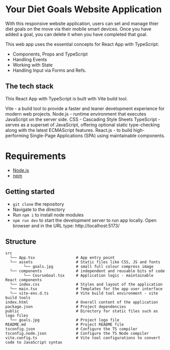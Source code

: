 # Your Diet Goals Website Application

With this responsive website application, users can set and manage thier diet goals on the move via their mobile smart devices. Once you have added a goal, you can delete it when you have completed that goal.

This web app uses the essential concepts for React App with TypeScript:

- Components, Props and TypeScript
- Handling Events
- Working with State
- Handling Input via Forms and Refs.

## The tech stack

This React App with TypeScript is built with Vite build tool.

Vite - a build tool to provide a faster and leaner development experience for modern web projects.
Node.js - runtime environment that executes JavaScript on the server side.
CSS - Cascading Style Sheets
TypeScript - serves as a superset of JavaScript, offering optional static type-checking along with the latest ECMAScript features.
React.js - to build high-performing Single-Page Applications (SPA) using maintainable components.

# Requirements

- [Node.js](https://nodejs.org/)
- [npm](https://docs.npmjs.com/downloading-and-installing-node-js-and-npm)

## Getting started

- `git clone` the repository
- Navigate to the directory
- Run `npm i` to install node modules
- `npm run dev` to start the development server to run app locally. Open browser and in the URL type: http://localhost:5173/

## Structure

```
src
  └── App.tsx                  # App entry point
  └── assets                   # Static files like CSS, JS and fonts
        └── goals.jpg          # small full colour compress image
  └── components               # independent and reusable bits of code
        └── CourseGoal.tsx     # Application logic - maintainable React components
  └── index.css                # Styles and layout of the application
  └── main.tsx                 # Templates for the app user interface
  └── vite-env.d.ts            # Vite build tool environment - vite build tools
index.html                     # Overall content of the application
package.json                   # Project dependencies
public                         # Directory for static files such as logo files
  └── goals.jpg                # Project logo file
README.md                      # Project README file
tsconfig.json                  # Configure the TS compiler
tsconfig.node.json             # Configure the TS Node compiler
vite.config.ts                 # Vite tool configurations to convert code to JavaScript syntax
```
